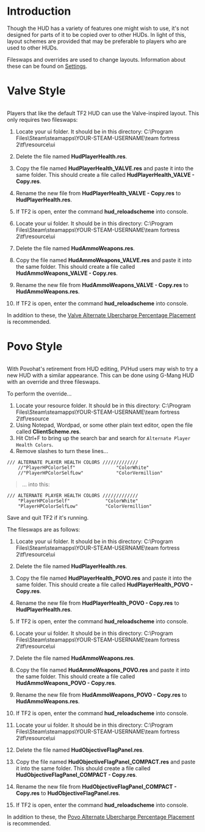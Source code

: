 # Introduction #

Though the HUD has a variety of features one might wish to use, it's not designed for parts of it to be copied over to other HUDs. In light of this, layout schemes are provided that may be preferable to players who are used to other HUDs.

Fileswaps and overrides are used to change layouts. Information about these can be found on [Settings](http://code.google.com/p/gmang-tf2hud/wiki/Settings).


# Valve Style #

![![](http://img340.imageshack.us/img340/9902/hudcapoptionvalvethumb.png)](http://img89.imageshack.us/img89/8439/hudcapoptionvalvefull.png)

Players that like the default TF2 HUD can use the Valve-inspired layout. This only requires two fileswaps:

  1. Locate your ui folder. It should be in this directory: C:\Program Files\Steam\steamapps\YOUR-STEAM-USERNAME\team fortress 2\tf\resource\ui
  1. Delete the file named **HudPlayerHealth.res**.
  1. Copy the file named **HudPlayerHealth\_VALVE.res** and paste it into the same folder. This should create a file called **HudPlayerHealth\_VALVE - Copy.res**.
  1. Rename the new file from **HudPlayerHealth\_VALVE - Copy.res** to **HudPlayerHealth.res**.
  1. If TF2 is open, enter the command **hud\_reloadscheme** into console.

  1. Locate your ui folder. It should be in this directory: C:\Program Files\Steam\steamapps\YOUR-STEAM-USERNAME\team fortress 2\tf\resource\ui
  1. Delete the file named **HudAmmoWeapons.res**.
  1. Copy the file named **HudAmmoWeapons\_VALVE.res** and paste it into the same folder. This should create a file called **HudAmmoWeapons\_VALVE - Copy.res**.
  1. Rename the new file from **HudAmmoWeapons\_VALVE - Copy.res** to **HudAmmoWeapons.res**.
  1. If TF2 is open, enter the command **hud\_reloadscheme** into console.

In addition to these, the [Valve Alternate Ubercharge Percentage Placement](http://code.google.com/p/gmang-tf2hud/wiki/MedicOptions#Ubercharge_Percentage_Placement) is recommended.

# Povo Style #

![![](http://img156.imageshack.us/img156/1812/hudcapoptionspovothumb.png)](http://img210.imageshack.us/img210/833/hudcapoptionspovofull.png)

With Povohat's retirement from HUD editing, PVHud users may wish to try a new HUD with a similar appearance. This can be done using G-Mang HUD with an override and three fileswaps.

To perform the override...

  1. Locate your resource folder. It should be in this directory: C:\Program Files\Steam\steamapps\YOUR-STEAM-USERNAME\team fortress 2\tf\resource
  1. Using Notepad, Wordpad, or some other plain text editor, open the file called **ClientScheme.res**.
  1. Hit Ctrl+F to bring up the search bar and search for `Alternate Player Health Colors`.
  1. Remove slashes to turn these lines...

```
/// ALTERNATE PLAYER HEALTH COLORS /////////////
	//"PlayerHPColorSelf"				"ColorWhite"
	//"PlayerHPColorSelfLow"			"ColorVermillion"
```

> ... into this:

```
/// ALTERNATE PLAYER HEALTH COLORS /////////////
	"PlayerHPColorSelf"				"ColorWhite"
	"PlayerHPColorSelfLow"			"ColorVermillion"
```

Save and quit TF2 if it's running.

The fileswaps are as follows:

  1. Locate your ui folder. It should be in this directory: C:\Program Files\Steam\steamapps\YOUR-STEAM-USERNAME\team fortress 2\tf\resource\ui
  1. Delete the file named **HudPlayerHealth.res**.
  1. Copy the file named **HudPlayerHealth\_POVO.res** and paste it into the same folder. This should create a file called **HudPlayerHealth\_POVO - Copy.res**.
  1. Rename the new file from **HudPlayerHealth\_POVO - Copy.res** to **HudPlayerHealth.res**.
  1. If TF2 is open, enter the command **hud\_reloadscheme** into console.

  1. Locate your ui folder. It should be in this directory: C:\Program Files\Steam\steamapps\YOUR-STEAM-USERNAME\team fortress 2\tf\resource\ui
  1. Delete the file named **HudAmmoWeapons.res**.
  1. Copy the file named **HudAmmoWeapons\_POVO.res** and paste it into the same folder. This should create a file called **HudAmmoWeapons\_POVO - Copy.res**.
  1. Rename the new file from **HudAmmoWeapons\_POVO - Copy.res** to **HudAmmoWeapons.res**.
  1. If TF2 is open, enter the command **hud\_reloadscheme** into console.

  1. Locate your ui folder. It should be in this directory: C:\Program Files\Steam\steamapps\YOUR-STEAM-USERNAME\team fortress 2\tf\resource\ui
  1. Delete the file named **HudObjectiveFlagPanel.res**.
  1. Copy the file named **HudObjectiveFlagPanel\_COMPACT.res** and paste it into the same folder. This should create a file called **HudObjectiveFlagPanel\_COMPACT - Copy.res**.
  1. Rename the new file from **HudObjectiveFlagPanel\_COMPACT - Copy.res** to **HudObjectiveFlagPanel.res**.
  1. If TF2 is open, enter the command **hud\_reloadscheme** into console.

In addition to these, the [Povo Alternate Ubercharge Percentage Placement](http://code.google.com/p/gmang-tf2hud/wiki/MedicOptions#Ubercharge_Percentage_Placement) is recommended.